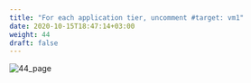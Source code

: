 ```yaml
---
title: "For each application tier, uncomment #target: vm1​"
date: 2020-10-15T18:47:14+03:00
weight: 44
draft: false
---
```


![44_page](/images/module1/44_page.png)